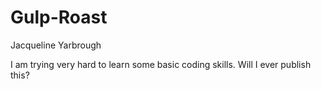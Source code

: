 # Gulp-Roast
 Jacqueline Yarbrough

 I am trying very hard to learn some basic coding skills. Will I ever publish this?
